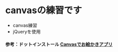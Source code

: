# canvasの練習です
- canvas練習
- jQueryを使用



#### 参考：ドットインストール [Canvasでお絵かきアプリ](https://dotinstall.com/lessons/doodle_canvas)
